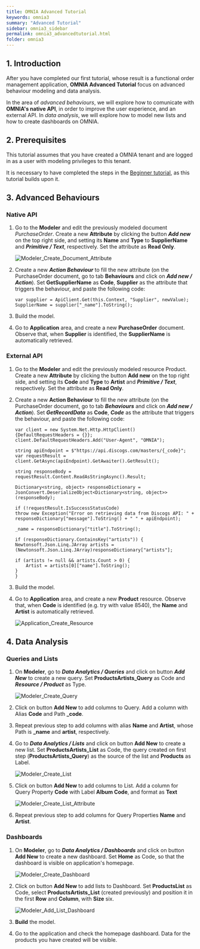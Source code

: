 ```yaml
---
title: OMNIA Advanced Tutorial
keywords: omnia3
summary: "Advanced Tutorial"
sidebar: omnia3_sidebar
permalink: omnia3_advancedtutorial.html
folder: omnia3
---
```


## 1. Introduction

After you have completed our first tutorial, whose result is a functional order management application, **OMNIA Advanced Tutorial** focus on advanced behaviour modeling and data analysis.

In the area of *advanced behaviours*, we will explore how to comunicate with **OMNIA's native API**, in order to improve the user experience, and an external API.
In *data analysis*, we will explore how to model new lists and how to create dashboards on OMNIA.

## 2. Prerequisites

This tutorial assumes that you have created a OMNIA tenant and are logged in as a user with modeling privileges to this tenant.

It is necessary to have completed the steps in the  [Beginner tutorial](http://docs.numbersbelieve.com/omnia3_beginnertutorial.html), as this tutorial builds upon it.

## 3. Advanced Behaviours

### Native API
 
1. Go to the **Modeler** and edit the previously modeled document *PurchaseOrder*. Create a new  **Attribute**  by clicking the button  ***Add new***  on the top right side, and setting its  **Name** and **Type**  to  **SupplierName** and ***Primitive / Text***, respectively. Set the attribute as **Read Only**.

    ![Modeler_Create_Document_Attribute](https://github.com/numbersbelieve/omnia3/raw/master/docs/tutorialPics/modelingTutorial/Modeler-Create-Attribute-SupplierName.PNG)

2. Create a new ***Action Behaviour***  to fill the new attribute (on the PurchaseOrder document, go to tab **Behaviours** and click on ***Add new / Action***). Set **GetSupplierName** as **Code**, **Supplier** as the attribute that triggers the behaviour, and paste the following code:

    ````
    var supplier = ApiClient.Get(this.Context, "Supplier", newValue);
    SupplierName = supplier["_name"].ToString();

    ````

3. Build the model.

4. Go to **Application** area, and create a new **PurchaseOrder** document. Observe that, when **Supplier** is identified, the **SupplierName** is automatically retrieved.

### External API

1. Go to the **Modeler** and edit the previously modeled resource Product. Create a new  **Attribute**  by clicking the button  **Add new**  on the top right side, and setting its  **Code** and **Type**  to  **Artist** and ***Primitive / Text***, respectively. Set the attribute as **Read Only**.

2. Create a new **Action Behaviour**  to fill the new attribute (on the PurchaseOrder document, go to tab ***Behaviours*** and click on ***Add new / Action***). Set ***GetRecordData*** as **Code**, ***Code*** as the attribute that triggers the behaviour, and paste the following code:

    ````
    var client = new System.Net.Http.HttpClient() {DefaultRequestHeaders = {}};
    client.DefaultRequestHeaders.Add("User-Agent", "OMNIA");

    string apiEndpoint = $"https://api.discogs.com/masters/{_code}";
    var requestResult = client.GetAsync(apiEndpoint).GetAwaiter().GetResult();

    string responseBody = requestResult.Content.ReadAsStringAsync().Result;

    Dictionary<string, object> responseDictionary = JsonConvert.DeserializeObject<Dictionary<string, object>>(responseBody);

    if (!requestResult.IsSuccessStatusCode)
    throw new Exception("Error on retrieving data from Discogs API: " + responseDictionary["message"].ToString() + " " + apiEndpoint);

    _name = responseDictionary["title"].ToString();

    if (responseDictionary.ContainsKey("artists")) {
    Newtonsoft.Json.Linq.JArray artists = (Newtonsoft.Json.Linq.JArray)responseDictionary["artists"];
                
    if (artists != null && artists.Count > 0) {
        Artist = artists[0]["name"].ToString();
    }
    }
    ````

3. Build the model.

4. Go to **Application** area, and create a new **Product** resource. Observe that, when **Code** is identified (e.g. try with value 8540), the **Name** and **Artist** is automatically retrieved.

    ![Application_Create_Resource](https://github.com/numbersbelieve/omnia3/raw/master/docs/tutorialPics/modelingTutorial/Application-Create-Product.PNG)

## 4. Data Analysis

### Queries and Lists

1. On **Modeler**, go to ***Data Analytics / Queries*** and click on button ***Add New*** to create a new query. Set **ProductsArtists_Query** as Code and ***Resource / Product*** as Type.

    ![Modeler_Create_Query](https://github.com/numbersbelieve/omnia3/raw/master/docs/tutorialPics/modelingTutorial/Modeler-Create-Query.PNG)

2. Click on button **Add New** to add columns to Query. Add a column with Alias **Code** and Path **_code**.
    
3. Repeat previous step to add columns with alias **Name** and **Artist**, whose Path is **_name** and **artist**, respectively.

4. Go to ***Data Analytics / Lists*** and click on button **Add New** to create a new list. Set **ProductsArtists_List** as Code, the query created on first step (**ProductsArtists_Query**) as the source of the list and **Products** as Label.

    ![Modeler_Create_List](https://github.com/numbersbelieve/omnia3/raw/master/docs/tutorialPics/modelingTutorial/Modeler-Create-List.PNG)
    
5. Click on button **Add New** to add columns to List. Add a column for Query Property **Code** with Label **Album Code**, and format as **Text**

    ![Modeler_Create_List_Attribute](https://github.com/numbersbelieve/omnia3/raw/master/docs/tutorialPics/modelingTutorial/Modeler-Create-List-Attribute.PNG)

6. Repeat previous step to add columns for Query Properties **Name** and **Artist**.


### Dashboards

1. On **Modeler**, go to ***Data Analytics / Dashboards*** and click on button **Add New** to create a new dashboard. Set **Home** as Code, so that the dashboard is visible on application's homepage.

    ![Modeler_Create_Dashboard](https://github.com/numbersbelieve/omnia3/raw/master/docs/tutorialPics/modelingTutorial/Modeler-Create-Dashboard.PNG)

2. Click on button **Add New** to add lists to Dashboard. Set **ProductsList** as Code, select **ProductsArtists_List** (created previously) and position it in the first **Row** and **Column**, with **Size** six.

    ![Modeler_Add_List_Dashboard](https://github.com/numbersbelieve/omnia3/raw/master/docs/tutorialPics/modelingTutorial/Modeler-Add-List-Dashboard.PNG)

3. **Build** the model.

4. Go to the application and check the homepage dashboard. Data for the products you have created will be visible.
